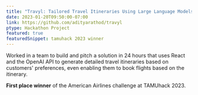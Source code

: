 ```yaml
---
title: "Travyl: Tailored Travel Itineraries Using Large Language Models"
date: 2023-01-20T09:50:00-07:00
link: https://github.com/adityarathod/travyl
ptype: Hackathon Project
featured: true
featuredSnippet: tamuhack 2023 winner
---
```


Worked in a team to build and pitch a solution in 24 hours that uses React and the OpenAI API to generate detailed travel itineraries based on customers' preferences, even enabling them to book flights based on the itinerary.

**First place winner** of the American Airlines challenge at TAMUhack 2023.